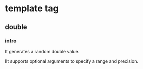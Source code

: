 # template tag
## double
### intro
It generates a random double value. 

IIt supports optional arguments to specify a range and precision.